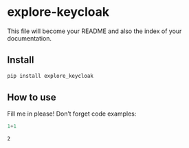 explore-keycloak
================

<!-- WARNING: THIS FILE WAS AUTOGENERATED! DO NOT EDIT! -->

This file will become your README and also the index of your
documentation.

## Install

``` sh
pip install explore_keycloak
```

## How to use

Fill me in please! Don’t forget code examples:

``` python
1+1
```

    2
